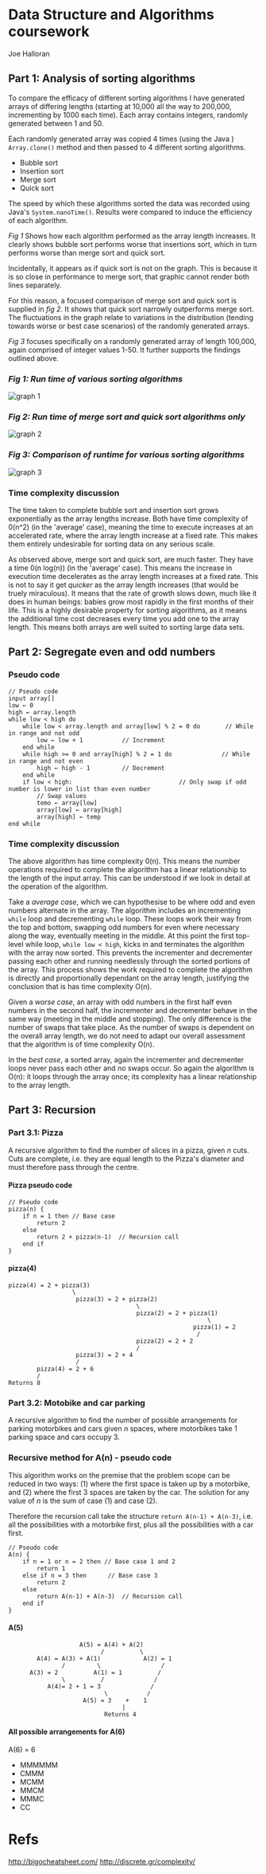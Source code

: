 # Data Structure and Algorithms coursework
Joe Halloran

## Part 1: Analysis of sorting algorithms

To compare the efficacy of different sorting algorithms I have generated arrays of differing lengths (starting at 10,000 all the way to 200,000, incrementing by 1000 each time).  Each array contains integers, randomly generated between 1 and 50.

Each randomly generated array was copied 4 times (using the Java ) `Array.clone()` method and then passed to 4 different sorting algorithms.
* Bubble sort
* Insertion sort
* Merge sort
* Quick sort

The speed by which these algorithms sorted the data was recorded using Java's `System.nanoTime()`. Results were compared to induce the efficiency of each algorithm.

*Fig 1* Shows how each algorithm performed as the array length increases. It clearly shows bubble sort performs worse that insertions sort, which in turn performs worse than merge sort and quick sort.

Incidentally, it appears as if quick sort is not on the graph. This is because it is so close in performance to merge sort, that graphic cannot render both lines separately.

For this reason, a focused comparison of merge sort and quick sort is supplied in *fig 2*. It shows that quick sort narrowly outperforms merge sort. The fluctuations in the graph relate to variations in the distribution (tending towards worse or best case scenarios) of the randomly generated arrays.

*Fig 3* focuses specifically on a randomly generated array of length 100,000, again comprised of integer values 1-50. It further supports the findings outlined above.

### *Fig 1: Run time of various sorting algorithms*

![graph 1](assets/graph1.png)

### *Fig 2: Run time of merge sort and quick sort algorithms only*

![graph 2](assets/graph2.png)

### *Fig 3: Comparison of runtime for various sorting algorithms*

![graph 3](assets/graph3.png)

### Time complexity discussion

The time taken to complete bubble sort and insertion sort grows exponentially as the array lengths increase. Both have time complexity of 0(n^2) (in the 'average' case), meaning the time to execute increases at an accelerated rate, where the array length increase at a fixed rate. This makes them entirely undesirable for sorting data on any serious scale.

As observed above, merge sort and quick sort, are much faster. They have a time 0(n log(n)) (in the 'average' case). This means the increase in execution time decelerates as the array length increases at a fixed rate. This is not to say it get *quicker* as the array length increases (that would be truely miraculous). It means that the rate of growth slows down, much like it does in human beings: babies grow most rapidly in the first months of their life. This is a highly desirable property for sorting algorithms, as it means the additional time cost decreases every time you add one to the array length. This means both arrays are well suited to sorting large data sets.

## Part 2: Segregate even and odd numbers

### Pseudo code 

```
// Pseudo code
input array[]
low ← 0
high ← array.length
while low < high do
    while low < array.length and array[low] % 2 = 0 do       // While in range and not odd
        low ← low + 1           // Increment
    end while
    while high >= 0 and array[high] % 2 = 1 do              // While in range and not even
        high ← high - 1         // Decrement
    end while
    if low < high:                              // Only swap if odd number is lower in list than even number
        // Swap values
        temo ← array[low]
        array[low] ← array[high]
        array[high] ← temp
end while
```

### Time complexity discussion

The above algorithm has time complexity 0(n). This means the number operations required to complete the algorithm has a linear relationship to the length of the input array. This can be understood if we look in detail at the operation of the algorithm. 

Take a *average case*, which we can hypothesise to be where odd and even numbers alternate in the array. The algorithm includes an incrementing `while` loop and decrementing `while` loop. These loops work their way from the top and bottom, swapping odd numbers for even where necessary along the way, eventually meeting in the middle. At this point the first top-level while loop, `while low < high`, kicks in and terminates the algorithm with the array now sorted. This prevents the incrementer and decrementer passing each other and running needlessly through the sorted portions of the array. This process shows the work required to complete the algorithm is directly and proportionally dependant on the array length, justifying the conclusion that is has time complexity O(n).

Given a *worse case*, an array with odd numbers in the first half even numbers in the second half, the incrementer and decrementer behave in the same way (meeting in the middle and stopping). The only difference is the number of swaps that take place. As the number of swaps is dependent on the overall array length, we do not need to adapt our overall assessment that the algorithm is of time complexity O(n).

In the *best case*, a sorted array, again the incrementer and decrementer loops never pass each other and no swaps occur. So again the algorithm is O(n): it loops through the array once; its complexity has a linear relationship to the array length. 

## Part 3: Recursion

### Part 3.1: Pizza

A recursive algorithm to find the number of slices in a pizza, given *n* cuts. Cuts are complete, i.e. they are equal length to the Pizza's diameter and must therefore pass through the centre.

#### Pizza pseudo code
```
// Pseudo code
pizza(n) {
    if n = 1 then // Base case
        return 2
    else
        return 2 + pizza(n-1)  // Recursion call
    end if
}
```

#### pizza(4)

```
pizza(4) = 2 + pizza(3)
                  \
                   pizza(3) = 2 + pizza(2)
                                    \
                                    pizza(2) = 2 + pizza(1)
                                                        \
                                                    pizza(1) = 2
                                                     /
                                    pizza(2) = 2 + 2 
                                    /
                   pizza(3) = 2 + 4
                   /
        pizza(4) = 2 + 6
        /
Returns 8
```


### Part 3.2: Motobike and car parking

A recursive algorithm to find the number of possible arrangements for parking motorbikes and cars given *n* spaces, where motorbikes take 1 parking space and cars occupy 3.

### Recursive method for A(n) - pseudo code

This algorithm works on the premise that the problem scope can be reduced in two ways: (1) where the first space is taken up by a motorbike, and (2) where the first 3 spaces are taken by the car. The solution for any value of *n* is the sum of case (1) and case (2). 

Therefore the recursion call take the structure `return A(n-1) + A(n-3)`, i.e. all the possibilities with a motorbike first, plus all the possibilities with a car first.

```
// Pseudo code
A(n) {
    if n = 1 or n = 2 then // Base case 1 and 2
        return 1
    else if n = 3 then      // Base case 3
        return 2
    else
        return A(n-1) + A(n-3)  // Recursion call
    end if
}
```

#### A(5)

                        A(5) = A(4) + A(2)
                              /          \
            A(4) = A(3) + A(1)            A(2) = 1
                   /         \                 /
          A(3) = 2          A(1) = 1          /
                   \          /              /                        
               A(4)= 2 + 1 = 3              /
                               \           /
                         A(5) = 3    +    1
                                    |
                               Returns 4
                           
                                      
#### All possible arrangements for A(6)

A(6) = 6

* MMMMMM
* CMMM
* MCMM
* MMCM
* MMMC
* CC

# Refs
http://bigocheatsheet.com/
http://discrete.gr/complexity/
